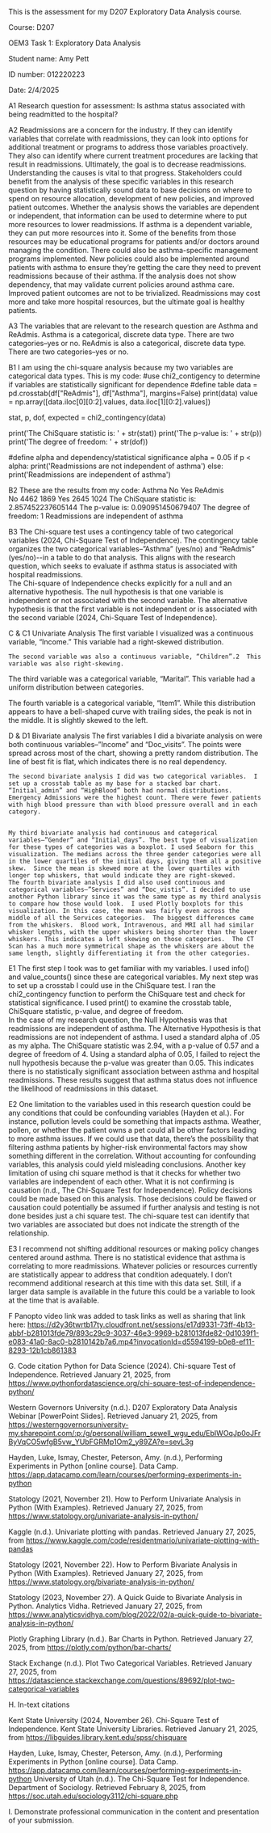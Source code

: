 This is the assessment for my D207 Exploratory Data Analysis course.




Course: D207

OEM3 Task 1: Exploratory Data Analysis

Student name: Amy Pett

ID number: 012220223

Date: 2/4/2025
 

A1 
Research question for assessment:  Is asthma status associated with being readmitted to the hospital?

A2 
Readmissions are a concern for the industry.  If they can identify variables that correlate with readmissions, they can look into options for additional treatment or programs to address those variables proactively. They also can identify where current treatment procedures are lacking that result in readmissions.  Ultimately, the goal is to decrease readmissions. Understanding the causes is vital to that progress. 
Stakeholders could benefit from the analysis of these specific variables in this research question by having statistically sound data to base decisions on where to spend on resource allocation, development of new policies, and improved patient outcomes. Whether the analysis shows the variables are dependent or independent, that information can be used to determine where to put more resources to lower readmissions.  If asthma is a dependent variable, they can put more resources into it. Some of the benefits from those resources may be educational programs for patients and/or doctors around managing the condition.  There could also be asthma-specific management programs implemented.
	New policies could also be implemented around patients with asthma to ensure they’re getting the care they need to prevent readmissions because of their asthma.  If the analysis does not show dependency, that may validate current policies around asthma care.
	Improved patient outcomes are not to be trivialized.  Readmissions may cost more and take more hospital resources, but the ultimate goal is healthy patients.  

A3 
	The variables that are relevant to the research question are Asthma and ReAdmis.  Asthma is a categorical, discrete data type.  There are two categories–yes or no.  ReAdmis is also a categorical, discrete data type.  There are two categories–yes or no.
 
 
 

B1 
	I am using the chi-square analysis because my two variables are categorical data types. This is my code:
#use chi2_contigency to determine if variables are statistically significant for dependence 
#define table
data = pd.crosstab(df["ReAdmis"], df["Asthma"], margins=False)
print(data)
value = np.array([data.iloc[0][0:2].values,
                  data.iloc[1][0:2].values])

stat, p, dof, expected = chi2_contingency(data)

print('The ChiSquare statistic is: ' + str(stat))
print('The p-value is: ' + str(p))
print('The degree of freedom: ' + str(dof))

#define alpha and dependency/statistical significance
alpha = 0.05
if p < alpha:
    print('Readmissions are not independent of asthma')
else:
    print('Readmissions are independent of asthma')

B2 
	These are the results from my code:
Asthma     No   Yes
ReAdmis            
No       4462  1869
Yes      2645  1024
The ChiSquare statistic is: 2.857452237605144
The p-value is: 0.090951450679407
The degree of freedom: 1
Readmissions are independent of asthma

 
B3 
	The Chi-square test uses a contingency table of two categorical variables (2024, Chi-Square Test of Independence). The contingency table organizes the two categorical variables–”Asthma” (yes/no) and “ReAdmis” (yes/no)--in a table to do that analysis. This aligns with the research question, which seeks to evaluate if asthma status is associated with hospital readmissions.  
	The Chi-square of Independence checks explicitly for a null and an alternative hypothesis.  The null hypothesis is that one variable is independent or not associated with the second variable. The alternative hypothesis is that the first variable is not independent or is associated with the second variable (2024, Chi-Square Test of Independence).

C & C1 Univariate Analysis
	The first variable I visualized was a continuous variable, “Income.” This variable had a right-skewed distribution.

	The second variable was also a continuous variable, “Children”.2  This variable was also right-skewing. 









The third variable was a categorical variable, “Marital”.  This variable had a uniform distribution between categories. 
 


The fourth variable is a categorical variable, “Item1”.  While this distribution appears to have a bell-shaped curve with trailing sides, the peak is not in the middle.  It is slightly skewed to the left. 
 
 
D & D1  Bivariate analysis
The first variables I did a bivariate analysis on were both continuous variables–”Income” and “Doc_visits”. The points were spread across most of the chart, showing a pretty random distribution.  The line of best fit is flat, which indicates there is no real dependency.
 
 

	The second bivariate analysis I did was two categorical variables.  I set up a crosstab table as my base for a stacked bar chart.  “Initial_admin” and “HighBlood” both had normal distributions. Emergency Admissions were the highest count. There were fewer patients with high blood pressure than with blood pressure overall and in each category.
  
 
	My third bivariate analysis had continuous and categorical variables–”Gender” and “Initial_days”. The best type of visualization for these types of categories was a boxplot. I used Seaborn for this visualization. The medians across the three gender categories were all in the lower quartiles of the initial days, giving them all a positive skew.  Since the mean is skewed more at the lower quartiles with longer top whiskers, that would indicate they are right-skewed.  
	The fourth bivariate analysis I did also used continuous and categorical variables–”Services” and “Doc_vistis”. I decided to use another Python library since it was the same type as my third analysis to compare how those would look.  I used Plotly boxplots for this visualization. In this case, the mean was fairly even across the middle of all the Services categories.  The biggest differences came from the whiskers.  Blood work, Intravenous, and MRI all had similar whisker lengths, with the upper whiskers being shorter than the lower whiskers. This indicates a left skewing on those categories.  The CT Scan has a much more symmetrical shape as the whiskers are about the same length, slightly differentiating it from the other categories.  
 

E1 
	The first step I took was to get familiar with my variables.  I used info() and value_counts() since these are categorical variables.	My next step was to set up a crosstab I could use in the ChiSquare test. I ran the chi2_contingency function to perform the ChiSquare test and check for statistical significance.  I used print() to examine the crosstab table, ChiSquare statistic, p-value, and degree of freedom.  
	In the case of my research question, the Null Hypothesis was that readmissions are independent of asthma.  The Alternative Hypothesis is that readmissions are not independent of asthma. I used a standard alpha of .05 as my alpha.  The ChiSquare statistic was 2.94, with a p-value of 0.57 and a degree of freedom of 4. Using a standard alpha of 0.05, I failed to reject the null hypothesis because the p-value was greater than 0.05. This indicates there is no statistically significant association between asthma and hospital readmissions. These results suggest that asthma status does not influence the likelihood of readmissions in this dataset.

E2 
	One limitation to the variables used in this research question could be any conditions that could be confounding variables (Hayden et al.). For instance, pollution levels could be something that impacts asthma.  Weather, pollen, or whether the patient owns a pet could all be other factors leading to more asthma issues.  If we could use that data, there’s the possibility that filtering asthma patients by higher-risk environmental factors may show something different in the correlation.  Without accounting for confounding variables, this analysis could yield misleading conclusions. 
Another key limitation of using chi square method is that it checks for whether two variables are independent of each other.  What it is not confirming is causation (n.d., The Chi-Square Test for Independence).  Policy decisions could be made based on this analysis.  Those decisions could be flawed or causation could potentially be assumed if further analysis and testing is not done besides just a chi square test.
The chi-square test can identify that two variables are associated but does not indicate the  strength of the relationship.  

E3 
	I recommend not shifting additional resources or making policy changes centered around asthma. There is no statistical evidence that asthma is correlating to more readmissions.  Whatever policies or resources currently are statistically appear to address that condition adequately. I don’t recommend additional research at this time with this data set. Still, if a larger data sample is available in the future this could be a variable to look at the time that is available. 

F 
Panopto video link was added to task links as well as sharing that link here:   https://d2y36twrtb17ty.cloudfront.net/sessions/e17d9331-73ff-4b13-abbf-b281013fde79/893c29c9-3037-46e3-9969-b281013fde82-0d1039f1-e083-41a0-8ac0-b2810142b7a6.mp4?invocationId=d5594199-b0e8-ef11-8293-12b1cb861383

G.  Code citation
Python for Data Science (2024). Chi-square Test of Independence. Retrieved January 21, 2025, from https://www.pythonfordatascience.org/chi-square-test-of-independence-python/

Western Governors University (n.d.). D207 Exploratory Data Analysis Webinar [PowerPoint Slides]. Retrieved January 21, 2025, from https://westerngovernorsuniversity-my.sharepoint.com/:p:/g/personal/william_sewell_wgu_edu/EbIWOqJp0oJFrByVqCO5wfgB5vw_YUbFGRMp1Om2_y89ZA?e=sevL3g

Hayden, Luke, Ismay, Chester, Peterson, Amy. (n.d.), Performing Experiments in Python [online course]. Data Camp. https://app.datacamp.com/learn/courses/performing-experiments-in-python

Statology (2021, November 21). How to Perform Univariate Analysis in Python (With Examples). Retrieved January 27, 2025, from https://www.statology.org/univariate-analysis-in-python/

Kaggle (n.d.). Univariate plotting with pandas. Retrieved January 27, 2025, from https://www.kaggle.com/code/residentmario/univariate-plotting-with-pandas

Statology (2021, November 22). How to Perform Bivariate Analysis in Python (With Examples). Retrieved January 27, 2025, from https://www.statology.org/bivariate-analysis-in-python/

Statology (2023, November 27). A Quick Guide to Bivariate Analysis in Python. Analytics Vidha. Retrieved January 27, 2025, from https://www.analyticsvidhya.com/blog/2022/02/a-quick-guide-to-bivariate-analysis-in-python/

Plotly Graphing Library (n.d.). Bar Charts in Python. Retrieved January 27, 2025, from https://plotly.com/python/bar-charts/

Stack Exchange (n.d.). Plot Two Categorical Variables. Retrieved January 27, 2025, from https://datascience.stackexchange.com/questions/89692/plot-two-categorical-variables

H.  In-text citations

Kent State University (2024, November 26). Chi-Square Test of Independence. Kent State University Libraries. Retrieved January 21, 2025, from https://libguides.library.kent.edu/spss/chisquare

Hayden, Luke, Ismay, Chester, Peterson, Amy. (n.d.), Performing Experiments in Python [online course]. Data Camp. https://app.datacamp.com/learn/courses/performing-experiments-in-python
University of Utah (n.d.). The Chi-Square Test for Independence. Department of Sociology. Retrieved February 8, 2025, from https://soc.utah.edu/sociology3112/chi-square.php


I.  Demonstrate professional communication in the content and presentation of your submission.

